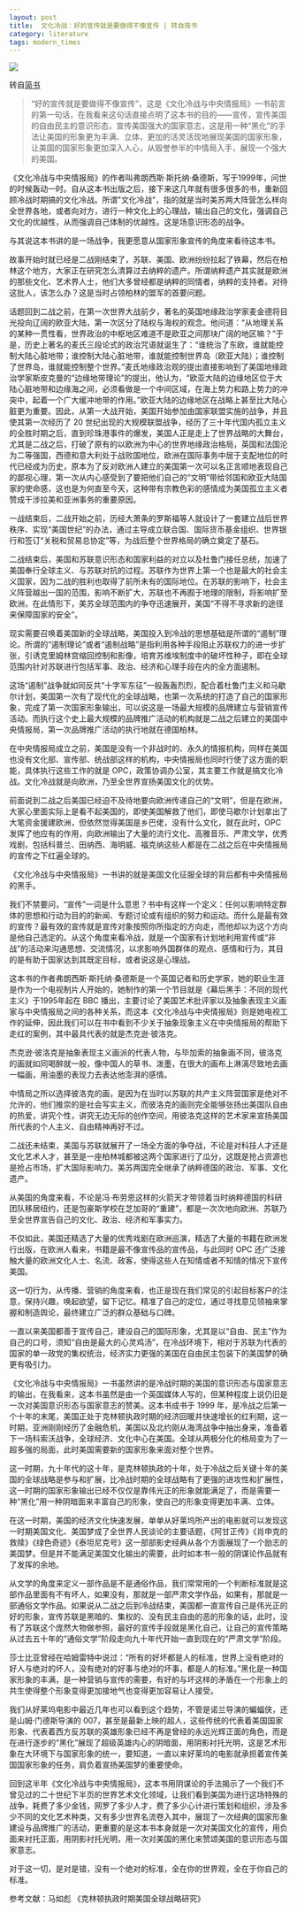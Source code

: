 ```yaml
---
layout: post
title:  文化冷战：好的宣传就是要做得不像宣传 | 转自简书
category: literature
tags: modern_times
---
```

![](https://cdn.kelu.org/blog/2017/06/codewar.jpg)

转自[简书](http://www.jianshu.com/p/1aa3b0a5c7e4)

> “好的宣传就是要做得不像宣传”，这是《文化冷战与中央情报局》一书前言的第一句话，在我看来这句话直接点明了这本书的目的——宣传，宣传美国的自由民主的意识形态，宣传美国强大的国家意志，这是用一种“黑化”的手法让美国的形象更为丰满、立体，更加的活灵活现地展现美国的国家形象，让美国的国家形象更加深入人心，从毁誉参半的中情局入手，展现一个强大的美国。

《文化冷战与中央情报局》的作者叫弗朗西斯·斯托纳·桑德斯，写于1999年，问世的时候轰动一时。自从这本书出版之后，接下来这几年就有很多很多的书，重新回顾冷战时期搞的文化冷战。所谓"文化冷战"，指的就是当时美苏两大阵营怎么样向全世界各地，或者向对方，进行一种文化上的心理战，输出自己的文化，强调自己文化的优越性，从而强调自己体制的优越性。这是场意识形态的战争。

与其说这本书讲的是一场战争，我更愿意从国家形象宣传的角度来看待这本书。

故事开始时就已经是二战刚结束了，苏联、美国、欧洲纷纷拉起了铁幕，然后在柏林这个地方，大家正在研究怎么清算过去纳粹的遗产。所谓纳粹遗产其实就是欧洲的那些文化、艺术界人士，他们大多曾经都是纳粹的同情者，纳粹的支持者。对待这批人，该怎么办？这是当时占领柏林的盟军的首要问题。

话题回到二战之前，在第一次世界大战前夕，著名的英国地缘政治学家麦金德将目光投向辽阔的欧亚大陆，第一次区分了陆权与海权的观念。他问道：“从地理关系的某种一贯性看，世界政治的中枢地区难道不是欧亚之间那块广阔的地区嘛？”于是，历史上著名的麦氏三段论式的政治咒语就诞生了：“谁统治了东欧，谁就能控制大陆心脏地带；谁控制大陆心脏地带，谁就能控制世界岛（欧亚大陆）；谁控制了世界岛，谁就能控制整个世界。”麦氏地缘政治观的提出直接影响到了美国地缘政治学家斯皮克曼的“边缘地带理论”的提出，他认为，“欧亚大陆的边缘地区位于大陆心脏地带和边缘海之间，必须看做是一个中间区域，在海上势力和路上势力的冲突中，起着一个广大缓冲地带的作用。”欧亚大陆的边缘地区在战略上甚至比大陆心脏更为重要。因此，从第一大战开始，美国开始参加由国家联盟实施的战争，并且使其第一次经历了 20 世纪出现的大规模联盟战争，经历了三十年代国内孤立主义的全胜时期之后，直到珍珠港事件的爆发，美国人正是走上了世界战略的大舞台，尤其是二战之后，打破了原有的以欧洲为中心的世界地缘政治格局，英国和法国沦为二等强国，西德和意大利处于战败国地位，欧洲在国际事务中居于支配地位的时代已经成为历史，原本为了反对欧洲人建立的美国第一次可以名正言顺地表现自己的鄙视心理，第一次从内心感受到了要把他们自己的“文明”带给邻国和欧亚大陆国家的使命感，这也是为何直至今天，这种带有宗教色彩的感情成为美国孤立主义者赞成干涉拉美和亚洲事务的重要原因。

一战结束后，二战开始之前，历经大萧条的罗斯福等人就设计了一套建立战后世界秩序、实现“美国世纪”的办法，通过主导成立联合国、国际货币基金组织、世界银行和签订“关税和贸易总协定”等，为战后整个世界格局的确立奠定了基石。

二战结束后，美国和苏联意识形态和国家利益的对立以及杜鲁门接任总统，加速了美国奉行全球主义、与苏联对抗的过程。苏联作为世界上第一个也是最大的社会主义国家，因为二战的胜利也取得了前所未有的国际地位。在苏联的影响下，社会主义阵营越出一国的范围，影响不断扩大，苏联也不再囿于地理的限制，将影响扩至欧洲，在此情形下，美苏全球范围内的争夺迅速展开，美国“不得不寻求新的途径来保障国家的安全”。

现实需要召唤着美国新的全球战略，美国投入到冷战的思想基础是所谓的“遏制”理论。所谓的“遏制理论”或者“遏制战略”是指利用各种手段阻止苏联权力的进一步扩张，引诱克里姆林宫缩回控制和影像，培育苏维埃制度中的破坏性种子，即在全球范围内针对苏联进行包括军事、政治、经济和心理手段在内的全方面遏制。

这场“遏制”战争就如同反共“十字军东征”一般轰轰烈烈，配合着杜鲁门主义和马歇尔计划，美国第一次有了现代化的全球战略，也第一次系统的打造了自己的国家形象，完成了第一次国家形象输出，可以说这是一场最大规模的品牌建立与营销宣传活动。而执行这个史上最大规模的品牌推广活动的机构就是二战之后建立的美国中央情报局，第一次品牌推广活动的执行地就在德国柏林。

在中央情报局成立之前，美国是没有一个非战时的、永久的情报机构，同样在美国也没有文化部、宣传部、统战部这样的机构，中央情报局也同时行使了这方面的职能，具体执行这些工作的就是 OPC，政策协调办公室，其主要工作就是搞文化冷战。文化冷战就是向欧洲，乃至全世界宣扬美国文化的优势。

前面说到二战之后美国已经迫不及待地要向欧洲传递自己的“文明”，但是在欧洲，大家心里面实际上是看不起美国的，即使美国解救了他们，即使马歇尔计划拿出了大笔资金援建欧洲，但依然觉得美国是乡巴佬，没有什么文化，就在此时，OPC 发挥了他应有的作用，向欧洲输出了大量的流行文化、高雅音乐、严肃文学，优秀戏剧，包括科普兰、田纳西、海明威、福克纳这些人都是在二战之后在中央情报局的宣传之下红遍全球的。

《文化冷战与中央情报局》一书讲的就是美国文化征服全球的背后都有中央情报局的黑手。

我们不禁要问，“宣传”一词是什么意思？书中有这样一个定义：任何以影响特定群体的思想和行动为目的的新闻、专题讨论或有组织的努力和运动。而什么是最有效的宣传？最有效的宣传就是宣传对象按照你所指定的方向走，而他却以为这个方向是他自己选定的。从这个角度来看冷战，就是一个国家有计划地利用宣传或“非战”的活动来沟通思想、交流情况，以求影响外国群体的观点、感情和行为，其目的是有助于国家达到其既定目标，或者说这是心理战。

这本书的作者弗朗西斯·斯托纳·桑德斯是一个英国记者和历史学家，她的职业生涯是作为一个电视制片人开始的，她制作的第一个节目就是《幕后黑手：不同的现代主义》于1995年起在 BBC 播出，主要讨论了美国艺术批评家以及抽象表现主义画家与中央情报局之间的各种关系，而这本《文化冷战与中央情报局》则是她电视工作的延伸，因此我们可以在书中看到不少关于抽象现象主义在中央情报局的帮助下走红的案例，其中最具代表的就是杰克逊·彼洛克。

杰克逊·彼洛克是抽象表现主义画派的代表人物，与毕加索的抽象画不同，彼洛克的画就如同喝醉就一般，像中国人的草书、泼墨，在很大的画布上淋漓尽致地去画一幅画，用油墨的表现力去表达他澎湃的感情。

中情局之所以选择彼洛克的画，是因为在当时以苏联的共产主义阵营国家是绝对不允许的，他们推崇的是社会写实主义，而彼洛克的画则完全能够张扬出美国队自由的热爱，讲究个性，讲究无边无际的创作空间，用彼洛克这样的艺术家来宣扬美国所代表的个人主义、自由精神再好不过。

二战还未结束，美国与苏联就展开了一场全方面的争夺战，不论是对科技人才还是文化艺术人才，甚至是一座柏林城都被这两个国家进行了瓜分，这既是抢占资源也是抢占市场，扩大国际影响力。美苏两国完全继承了纳粹德国的政治、军事、文化遗产。

从美国的角度来看，不论是冯·布劳恩这样的火箭天才带领着当时纳粹德国的科研团队移居纽约，还是包豪斯学校在芝加哥的“重建”，都是一次次地向欧洲、苏联乃至全世界宣告自己的文化、政治、经济和军事实力。

不仅如此，美国还精选了大量的优秀戏剧在欧洲巡演，精选了大量的书籍在欧洲发行出版，在欧洲人看来，书籍是最不像宣传品的宣传品，与此同时 OPC 还广泛接触大量的欧洲文化人士、名流、政客，使得这些人在知情或者不知情的情况下宣传美国。

这一切行为，从传播、营销的角度来看，也正是现在我们常见的引起目标客户的注意，保持兴趣，唤起欲望，留下记忆。精准了自己的定位，通过寻找意见领袖来掌握和制造舆论，最终建立广泛的群众基础与口碑。

一直以来美国都善于宣传自己，建设自己的国际形象，尤其是以“自由、民主”作为自己的口号，须知“自由是最大的心灵鸡汤”，在冷战环境下，相对于苏联为代表的国家的单一政党的集权统治，经济实力更强的美国在自由民主包装下的美国梦的确更有吸引力。

《文化冷战与中央情报局》一书虽然讲的是冷战时期的美国的意识形态与国家意志的输出，在我看来，这本书虽然是由一个英国媒体人写的，但某种程度上说仍旧是一次对美国意识形态与国家意志的赞美。这本书成书于 1999 年，是冷战之后第一个十年的末尾，美国正处于克林顿执政时期的经济回暖并快速增长的红利期，这一时期，亚洲刚刚经历了金融危机，美国以及北约刚从海湾战争中抽出身来，准备着下一场科索沃战争，全球经济、文化中心在美国。全球从两极分化的格局变为了一超多强的局面，此时美国需要新的国家形象来面对整个世界。

这一时期，九十年代的这十年，是克林顿执政的十年，处于冷战之后关键十年的美国的全球战略是参与和扩展，比冷战时期的全球战略有了更强的进攻性和扩展性，这一时期的国家形象输出已经不仅仅是靠伟光正的形象就能满足了，而是需要一种“黑化”用一种阴暗面来丰富自己的形象，使自己的形象变得更加丰满、立体。

在这一时期，美国的经济文化快速发展，单单从好莱坞所产出的电影就可以发现这一时期美国文化、美国梦成了全世界人民谈论的主要话题，《阿甘正传》《肖申克的救赎》《绿色奇迹》《泰坦尼克号》这一部部影史经典从各个方面展现了一个励志的美国梦。但是并不能满足美国文化输出的需要，此时如本书一般的阴谋论作品就有了发挥的余地。

从文学的角度来定义一部作品是不是通俗作品，我们常常用的一个判断标准就是这部作品里面有不有坏人，如果没有，那就是一部严肃文学作品，如果有，那就是一部通俗文学作品。如果说从二战之后到冷战结束，美国都一直宣传自己是伟光正的好的形象，宣传苏联是黑暗的、集权的、没有民主自由的恶的形象的话，此时，没有了苏联这个庞然大物做参照，最好的宣传手段就是黑化自己，让自己的宣传策略从过去五十年的“通俗文学”阶段走向九十年代开始一直到现在的“严肃文学”阶段。

莎士比亚曾经在哈姆雷特中说过：“所有的好坏都是人的标准，世界上没有绝对的好人与绝对的坏人，没有绝对的好事与绝对的坏事，都是人的标准。”黑化是一种国家形象的丰满，是一种营销与宣传的需要，有好的与坏这样的矛盾在一个形象上的共生使得整个形象变得更加接地气也变得更加容易让人接受。

我们从好莱坞电影中最近几年也可以看到这个趋势，不管是诺兰导演的蝙蝠侠，还是山姆·门德斯导演的 007，甚至是最新上映的超人，这些传统的代表着美国国家形象、代表着西方反苏联的英雄形象已经不再是曾经的永远光辉正面的角色，而是在进行逐步的“黑化”展现了超级英雄内心的阴暗面，用阴影衬托光明，这是艺术形象在大环境下与国家形象的统一，要知道，一直以来好莱坞的电影就承担着宣传美国国家形象的任务，肩负着宣扬美国梦的重要使命。

回到这半年《文化冷战与中央情报局》，这本书用阴谋论的手法揭示了一个我们不曾见过的二十世纪下半页的世界艺术文化领域，让我们看到美国为进行这场特殊的战争，耗费了多少金钱，网罗了多少人才，费了多少心计进行策划和组织，涉及多少不同的文化艺术种类，又有多少世界名流卷入其中，展现了一次经典的国家形象建设与品牌推广的活动，更重要的是这本书本身就是一次对美国文化的宣传，用负面来衬托正面，用阴影衬托光明，用一次对美国的黑化来赞颂美国的意识形态与国家意志。

对于这一切，是对是错，没有一个绝对的标准，全在你的世界观，全在于你自己的标准。

参考文献：马如彪 《克林顿执政时期美国全球战略研究》
